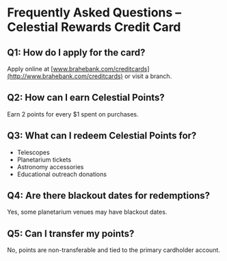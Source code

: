 # Frequently Asked Questions – Celestial Rewards Credit Card

## Q1: How do I apply for the card?

Apply online at [www.brahebank.com/creditcards](http://www.brahebank.com/creditcards) or visit a branch.

## Q2: How can I earn Celestial Points?

Earn 2 points for every $1 spent on purchases.

## Q3: What can I redeem Celestial Points for?

- Telescopes  
- Planetarium tickets  
- Astronomy accessories  
- Educational outreach donations

## Q4: Are there blackout dates for redemptions?

Yes, some planetarium venues may have blackout dates.

## Q5: Can I transfer my points?

No, points are non-transferable and tied to the primary cardholder account.
